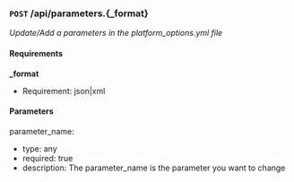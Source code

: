 ### `POST` /api/parameters.{_format} ###

_Update/Add a parameters in the platform_options.yml file_

#### Requirements ####


**_format**
  - Requirement: json|xml

#### Parameters ####

parameter_name:

  * type: any
  * required: true
  * description: The parameter_name is the parameter you want to change
